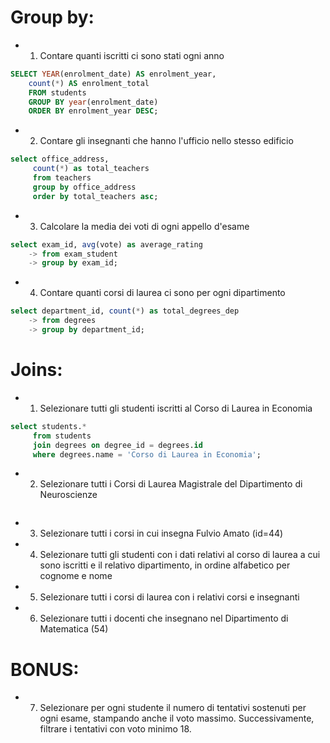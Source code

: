 # Group by:
- 1. Contare quanti iscritti ci sono stati ogni anno
```sql
SELECT YEAR(enrolment_date) AS enrolment_year,
    count(*) AS enrolment_total
    FROM students
    GROUP BY year(enrolment_date) 
    ORDER BY enrolment_year DESC;
```
- 2. Contare gli insegnanti che hanno l'ufficio nello stesso edificio
```sql
select office_address,     
     count(*) as total_teachers
     from teachers
     group by office_address 
     order by total_teachers asc;
```
- 3. Calcolare la media dei voti di ogni appello d'esame
```sql
select exam_id, avg(vote) as average_rating
    -> from exam_student
    -> group by exam_id;
```
- 4. Contare quanti corsi di laurea ci sono per ogni dipartimento

```sql
select department_id, count(*) as total_degrees_dep
    -> from degrees
    -> group by department_id;
```
# Joins:
- 1. Selezionare tutti gli studenti iscritti al Corso di Laurea in Economia
```sql
select students.*
     from students
     join degrees on degree_id = degrees.id                 
     where degrees.name = 'Corso di Laurea in Economia';
```
- 2. Selezionare tutti i Corsi di Laurea Magistrale del Dipartimento di Neuroscienze
```sql

```
- 3. Selezionare tutti i corsi in cui insegna Fulvio Amato (id=44)
- 4. Selezionare tutti gli studenti con i dati relativi al corso di laurea a cui sono iscritti e il relativo dipartimento, in ordine alfabetico per cognome e nome
- 5. Selezionare tutti i corsi di laurea con i relativi corsi e insegnanti
- 6. Selezionare tutti i docenti che insegnano nel Dipartimento di Matematica (54)
# BONUS: 
- 7. Selezionare per ogni studente il numero di tentativi sostenuti per ogni esame, stampando anche il voto massimo. Successivamente, filtrare i tentativi con voto minimo 18.